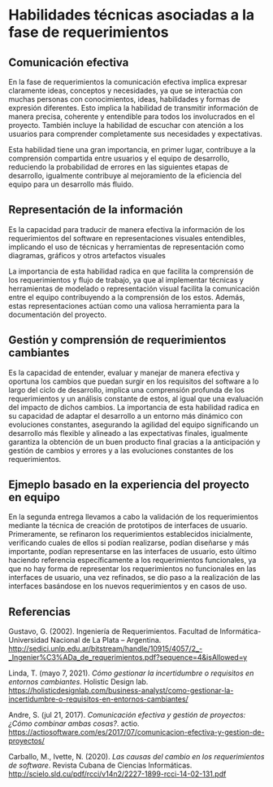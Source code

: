 # Habilidades técnicas asociadas a la fase de requerimientos

## Comunicación efectiva
En la fase de requerimientos la comunicación efectiva implica expresar claramente ideas, conceptos y necesidades, ya que se interactúa con muchas personas con conocimientos, ideas, habilidades y formas de expresión diferentes. Esto implica la habilidad de transmitir información de manera precisa, coherente y entendible para todos los involucrados en el proyecto. También incluye la habilidad de escuchar con atención a los usuarios para comprender completamente sus necesidades y expectativas.

Esta habilidad tiene una gran importancia, en primer lugar, contribuye a la comprensión compartida entre usuarios y el equipo de desarrollo, reduciendo la probabilidad de errores en las siguientes etapas de desarrollo, igualmente contribuye al mejoramiento de la eficiencia del equipo para un desarrollo más fluido.

## Representación de la información
Es la capacidad para traducir de manera efectiva la información de los requerimientos del software en representaciones visuales entendibles, implicando el uso de técnicas y herramientas de representación como diagramas, gráficos y otros artefactos visuales

La importancia de esta habilidad radica en que facilita la comprensión de los requerimientos y flujo de trabajo, ya que al implementar técnicas y herramientas de modelado o representación visual facilita la comunicación entre el equipo contribuyendo a la comprensión de los estos. Además, estas representaciones actúan como una valiosa herramienta para la documentación del proyecto.

## Gestión y comprensión de requerimientos cambiantes
Es la capacidad de entender, evaluar y manejar de manera efectiva y oportuna los cambios que puedan surgir en los requisitos del software a lo largo del ciclo de desarrollo, implica una comprensión profunda de los requerimientos y un análisis constante de estos, al igual que una evaluación del impacto de dichos cambios.
La importancia de esta habilidad radica en su capacidad de adaptar el desarrollo a un entorno más dinámico con evoluciones constantes, asegurando la agilidad del equipo significando un desarrollo más flexible y alineado a las expectativas finales, igualmente garantiza la obtención de un buen producto final gracias a la anticipación y gestión de cambios y errores y a las evoluciones constantes de los requerimientos.

## Ejmeplo basado en la experiencia del proyecto en equipo
En la segunda entrega llevamos a cabo la validación de los requerimientos mediante la técnica de creación de prototipos de interfaces de usuario. Primeramente, se refinaron los requerimientos establecidos inicialmente, verificando cuales de ellos si podían realizarse, podían diseñarse y más importante, podían representarse en las interfaces de usuario, esto último haciendo referencia específicamente a los requerimientos funcionales, ya que no hay forma de representar los requerimientos no funcionales en las interfaces de usuario, una vez refinados, se dio paso a la realización de las interfaces basándose en los nuevos requerimientos y en casos de uso.

## Referencias

Gustavo, G. (2002). Ingeniería de Requerimientos. Facultad de Informática-Universidad Nacional de La Plata – Argentina. http://sedici.unlp.edu.ar/bitstream/handle/10915/4057/2_-_Ingenier%C3%ADa_de_requerimientos.pdf?sequence=4&isAllowed=y

Linda, T. (mayo 7, 2021). *Cómo gestionar la incertidumbre o requisitos en entornos cambiantes*. Holistic Design lab. https://holisticdesignlab.com/business-analyst/como-gestionar-la-incertidumbre-o-requisitos-en-entornos-cambiantes/


Andre, S. (jul 21, 2017). *Comunicación efectiva y gestión de proyectos: ¿Cómo combinar ambas cosas?*. actio. https://actiosoftware.com/es/2017/07/comunicacion-efectiva-y-gestion-de-proyectos/

Carballo, M., Ivette, N. (2020). *Las causas del cambio en los requerimientos de software*. Revista Cubana de Ciencias Informáticas. http://scielo.sld.cu/pdf/rcci/v14n2/2227-1899-rcci-14-02-131.pdf
